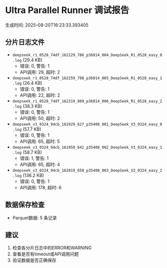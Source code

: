 # Ultra Parallel Runner 调试报告

生成时间: 2025-08-20T16:23:33.393405

## 分片日志文件

- `deepseek_r1_0528_74df_162229_786_p36014_004_DeepSeek_R1_0528_easy_0.log` (29.4 KB)
  - 错误: 0, 警告: 1
  - API调用: 29, 超时: 2
- `deepseek_r1_0528_74df_162259_798_p36014_005_DeepSeek_R1_0528_easy_1.log` (26.4 KB)
  - 错误: 0, 警告: 1
  - API调用: 22, 超时: 2
- `deepseek_r1_0528_74df_162319_809_p36014_006_DeepSeek_R1_0528_easy_2.log` (38.3 KB)
  - 错误: 0, 警告: 1
  - API调用: 50, 超时: 2
- `deepseek_v3_0324_94cb_161929_627_p35408_001_DeepSeek_V3_0324_easy_0.log` (57.7 KB)
  - 错误: 0, 警告: 1
  - API调用: 65, 超时: 5
- `deepseek_v3_0324_94cb_161959_642_p35408_002_DeepSeek_V3_0324_easy_1.log` (58.7 KB)
  - 错误: 1, 警告: 1
  - API调用: 65, 超时: 4
- `deepseek_v3_0324_94cb_162019_650_p35408_003_DeepSeek_V3_0324_easy_2.log` (136.2 KB)
  - 错误: 0, 警告: 1
  - API调用: 178, 超时: 6

## 数据保存检查

- Parquet数据: 5 条记录

## 建议

1. 检查各分片日志中的ERROR和WARNING
2. 查看是否有timeout或API调用问题
3. 验证数据是否正确保存
